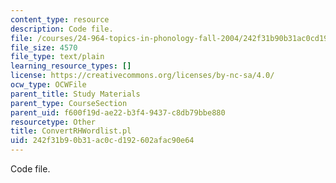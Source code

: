 ```yaml
---
content_type: resource
description: Code file.
file: /courses/24-964-topics-in-phonology-fall-2004/242f31b90b31ac0cd192602afac90e64_ConvertRHWordlist.pl
file_size: 4570
file_type: text/plain
learning_resource_types: []
license: https://creativecommons.org/licenses/by-nc-sa/4.0/
ocw_type: OCWFile
parent_title: Study Materials
parent_type: CourseSection
parent_uid: f600f19d-ae22-b3f4-9437-c8db79bbe880
resourcetype: Other
title: ConvertRHWordlist.pl
uid: 242f31b9-0b31-ac0c-d192-602afac90e64
---
```

Code file.